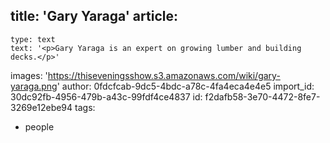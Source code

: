 title: 'Gary Yaraga'
article:
  -
    type: text
    text: '<p>Gary Yaraga is an expert on growing lumber and building decks.</p>'
images: 'https://thiseveningsshow.s3.amazonaws.com/wiki/gary-yaraga.png'
author: 0fdcfcab-9dc5-4bdc-a78c-4fa4eca4e4e5
import_id: 30dc92fb-4956-479b-a43c-99fdf4ce4837
id: f2dafb58-3e70-4472-8fe7-3269e12ebe94
tags:
  - people
